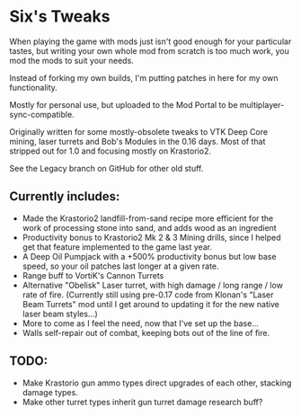 # Six's Tweaks
When playing the game with mods just isn't good enough for your particular tastes, but writing your own whole mod from scratch is too much work, you mod the mods to suit your needs.

Instead of forking my own builds, I'm putting patches in here for my own functionality.

Mostly for personal use, but uploaded to the Mod Portal to be multiplayer-sync-compatible.

Originally written for some mostly-obsolete tweaks to VTK Deep Core mining, laser turrets and Bob's Modules in the 0.16 days. Most of that stripped out for 1.0 and focusing mostly on Krastorio2.

See the Legacy branch on GitHub for other old stuff.

## Currently includes:
* Made the Krastorio2 landfill-from-sand recipe more efficient for the work of processing stone into sand, and adds wood as an ingredient
* Productivity bonus to Krastorio2 Mk 2 & 3 Mining drills, since I helped get that feature implemented to the game last year.
* A Deep Oil Pumpjack with a +500% productivity bonus but low base speed, so your oil patches last longer at a given rate.
* Range buff to VortiK's Cannon Turrets
* Alternative "Obelisk" Laser turret, with high damage / long range / low rate of fire. (Currently still using pre-0.17 code from Klonan's "Laser Beam Turrets" mod until I get around to updating it for the new native laser beam styles...)
* More to come as I feel the need, now that I've set up the base...
* Walls self-repair out of combat, keeping bots out of the line of fire.

## TODO:
* Make Krastorio gun ammo types direct upgrades of each other, stacking damage types.
* Make other turret types inherit gun turret damage research buff?

